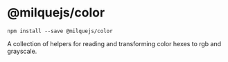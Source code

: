 # @milquejs/color

```
npm install --save @milquejs/color
```

A collection of helpers for reading and transforming color hexes to rgb and grayscale.
